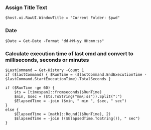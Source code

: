 ### Assign Title Text
`$host.ui.RawUI.WindowTitle = "Current Folder: $pwd"`

### Date
`$Date = Get-Date -Format "dd-MM-yy HH:mm:ss"`

### Calculate execution time of last cmd and convert to milliseconds, seconds or minutes
``` 
$LastCommand = Get-History -Count 1
if ($lastCommand) { $RunTime = ($lastCommand.EndExecutionTime - $lastCommand.StartExecutionTime).TotalSeconds }

if ($RunTime -ge 60) {
    $ts = [timespan]::fromseconds($RunTime)
    $min, $sec = ($ts.ToString("mm\:ss")).Split(":")
    $ElapsedTime = -join ($min, " min ", $sec, " sec")
}
else {
    $ElapsedTime = [math]::Round(($RunTime), 2)
    $ElapsedTime = -join (($ElapsedTime.ToString()), " sec")
}
```

